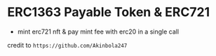 # ERC1363 Payable Token & ERC721

- mint erc721 nft & pay mint fee with erc20 in a single call

credit to `https://github.com/Akinbola247`
